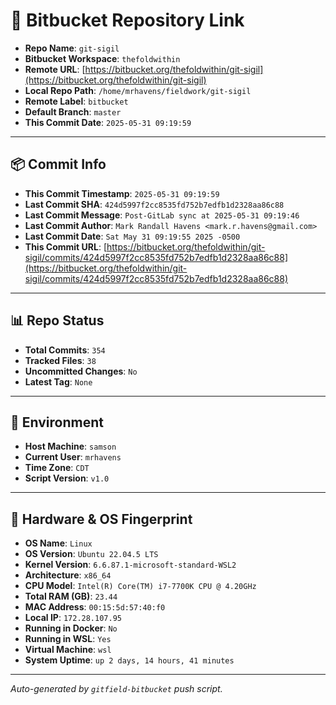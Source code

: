# 🔗 Bitbucket Repository Link

- **Repo Name**: `git-sigil`
- **Bitbucket Workspace**: `thefoldwithin`
- **Remote URL**: [https://bitbucket.org/thefoldwithin/git-sigil](https://bitbucket.org/thefoldwithin/git-sigil)
- **Local Repo Path**: `/home/mrhavens/fieldwork/git-sigil`
- **Remote Label**: `bitbucket`
- **Default Branch**: `master`
- **This Commit Date**: `2025-05-31 09:19:59`

---

## 📦 Commit Info

- **This Commit Timestamp**: `2025-05-31 09:19:59`
- **Last Commit SHA**: `424d5997f2cc8535fd752b7edfb1d2328aa86c88`
- **Last Commit Message**: `Post-GitLab sync at 2025-05-31 09:19:46`
- **Last Commit Author**: `Mark Randall Havens <mark.r.havens@gmail.com>`
- **Last Commit Date**: `Sat May 31 09:19:55 2025 -0500`
- **This Commit URL**: [https://bitbucket.org/thefoldwithin/git-sigil/commits/424d5997f2cc8535fd752b7edfb1d2328aa86c88](https://bitbucket.org/thefoldwithin/git-sigil/commits/424d5997f2cc8535fd752b7edfb1d2328aa86c88)

---

## 📊 Repo Status

- **Total Commits**: `354`
- **Tracked Files**: `38`
- **Uncommitted Changes**: `No`
- **Latest Tag**: `None`

---

## 🧭 Environment

- **Host Machine**: `samson`
- **Current User**: `mrhavens`
- **Time Zone**: `CDT`
- **Script Version**: `v1.0`

---

## 🧬 Hardware & OS Fingerprint

- **OS Name**: `Linux`
- **OS Version**: `Ubuntu 22.04.5 LTS`
- **Kernel Version**: `6.6.87.1-microsoft-standard-WSL2`
- **Architecture**: `x86_64`
- **CPU Model**: `Intel(R) Core(TM) i7-7700K CPU @ 4.20GHz`
- **Total RAM (GB)**: `23.44`
- **MAC Address**: `00:15:5d:57:40:f0`
- **Local IP**: `172.28.107.95`
- **Running in Docker**: `No`
- **Running in WSL**: `Yes`
- **Virtual Machine**: `wsl`
- **System Uptime**: `up 2 days, 14 hours, 41 minutes`

---

_Auto-generated by `gitfield-bitbucket` push script._
